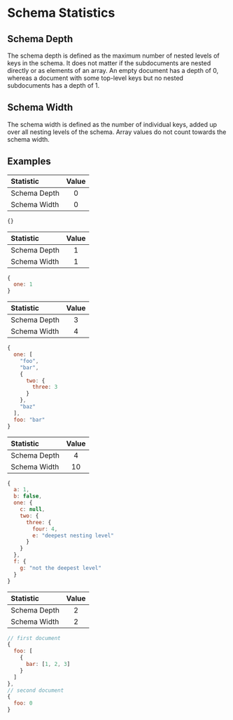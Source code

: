 # Schema Statistics
## Schema Depth
The schema depth is defined as the maximum number of nested levels of keys in the schema. It does not matter if the subdocuments are nested directly or as elements of an array. An empty document has a depth of 0, whereas a document with some top-level keys but no nested subdocuments has a depth of 1.

## Schema Width
The schema width is defined as the number of individual keys, added up over all nesting levels of the schema. Array values do not count towards the schema width.

## Examples

Statistic    | Value
:----------- | :---:
Schema Depth | 0
Schema Width | 0

```js
{}
```

Statistic    | Value
:----------- | :---:
Schema Depth | 1
Schema Width | 1

```js
{
  one: 1
}
```

Statistic    | Value
:----------- | :---:
Schema Depth | 3
Schema Width | 4

```js
{
  one: [
    "foo",
    "bar",
    {
      two: {
        three: 3
      }
    },
    "baz"
  ],
  foo: "bar"
}
```

Statistic    | Value
:----------- | :---:
Schema Depth | 4
Schema Width | 10

```js
{
  a: 1,
  b: false,
  one: {
    c: null,
    two: {
      three: {
        four: 4,
        e: "deepest nesting level"
      }
    }
  },
  f: {
    g: "not the deepest level"
  }
}
```

Statistic    | Value
:----------- | :---:
Schema Depth | 2
Schema Width | 2

```js
// first document
{
  foo: [
    {
      bar: [1, 2, 3]
    }
  ]
},
// second document
{
  foo: 0
}
```
